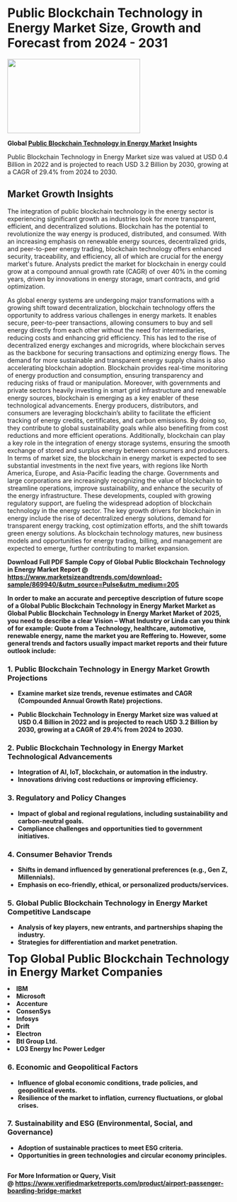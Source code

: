 <H1>Public Blockchain Technology in Energy Market Size, Growth and Forecast from 2024 - 2031</H1><img class="aligncenter size-medium wp-image-584254" src="https://thirdeyenews.in/wp-content/uploads/2024/09/Global-Market-Research-300x168.jpeg" alt="" width="300" height="168" /><p><strong>Global&nbsp;<a href="https://www.marketsizeandtrends.com/download-sample/869940/&amp;utm_source=Pulse&amp;utm_medium=205">Public Blockchain Technology in Energy Market</a> Insights</strong></p><p>Public Blockchain Technology in Energy Market size was valued at USD 0.4 Billion in 2022 and is projected to reach USD 3.2 Billion by 2030, growing at a CAGR of 29.4% from 2024 to 2030.</p><p><h2>Market Growth Insights</h2> <p>The integration of public blockchain technology in the energy sector is experiencing significant growth as industries look for more transparent, efficient, and decentralized solutions. Blockchain has the potential to revolutionize the way energy is produced, distributed, and consumed. With an increasing emphasis on renewable energy sources, decentralized grids, and peer-to-peer energy trading, blockchain technology offers enhanced security, traceability, and efficiency, all of which are crucial for the energy market's future. Analysts predict the market for blockchain in energy could grow at a compound annual growth rate (CAGR) of over 40% in the coming years, driven by innovations in energy storage, smart contracts, and grid optimization.</p> <p><strong></strong></p> <p>As global energy systems are undergoing major transformations with a growing shift toward decentralization, blockchain technology offers the opportunity to address various challenges in energy markets. It enables secure, peer-to-peer transactions, allowing consumers to buy and sell energy directly from each other without the need for intermediaries, reducing costs and enhancing grid efficiency. This has led to the rise of decentralized energy exchanges and microgrids, where blockchain serves as the backbone for securing transactions and optimizing energy flows. The demand for more sustainable and transparent energy supply chains is also accelerating blockchain adoption. Blockchain provides real-time monitoring of energy production and consumption, ensuring transparency and reducing risks of fraud or manipulation. Moreover, with governments and private sectors heavily investing in smart grid infrastructure and renewable energy sources, blockchain is emerging as a key enabler of these technological advancements. Energy producers, distributors, and consumers are leveraging blockchain’s ability to facilitate the efficient tracking of energy credits, certificates, and carbon emissions. By doing so, they contribute to global sustainability goals while also benefiting from cost reductions and more efficient operations. Additionally, blockchain can play a key role in the integration of energy storage systems, ensuring the smooth exchange of stored and surplus energy between consumers and producers. In terms of market size, the blockchain in energy market is expected to see substantial investments in the next five years, with regions like North America, Europe, and Asia-Pacific leading the charge. Governments and large corporations are increasingly recognizing the value of blockchain to streamline operations, improve sustainability, and enhance the security of the energy infrastructure. These developments, coupled with growing regulatory support, are fueling the widespread adoption of blockchain technology in the energy sector. The key growth drivers for blockchain in energy include the rise of decentralized energy solutions, demand for transparent energy tracking, cost optimization efforts, and the shift towards green energy solutions. As blockchain technology matures, new business models and opportunities for energy trading, billing, and management are expected to emerge, further contributing to market expansion.</p> <p><strong></p><p><span class=""><strong>Download Full PDF Sample Copy of Global Public Blockchain Technology in Energy Market Report</strong> @ <a href="https://www.marketsizeandtrends.com/download-sample/869940/&amp;utm_source=Pulse&amp;utm_medium=205" target="_blank">https://www.marketsizeandtrends.com/download-sample/869940/&amp;utm_source=Pulse&amp;utm_medium=205</a></span></p><p>In order to make an accurate and perceptive description of future scope of a Global&nbsp;Public Blockchain Technology in Energy Market Market as Global&nbsp;Public Blockchain Technology in Energy Market Market of 2025, you need to describe a clear Vision &ndash; What Industry or Linda can you think of for example: Quote from a Technology, healthcare, automotive, renewable energy, name the market you are Reffering to. However, some general trends and factors usually impact market reports and their future outlook include:</p><h3>1.&nbsp;<strong>Public Blockchain Technology in Energy Market Growth Projections</strong></h3><ul><li>Examine market size trends, revenue estimates and CAGR (Compounded Annual Growth Rate) projections.</li><li><p>Public Blockchain Technology in Energy Market size was valued at USD 0.4 Billion in 2022 and is projected to reach USD 3.2 Billion by 2030, growing at a CAGR of 29.4% from 2024 to 2030.</p></li></ul><h3>2.&nbsp;<strong>Public Blockchain Technology in Energy Market Technological Advancements</strong></h3><ul><li>Integration of AI, IoT, blockchain, or automation in the industry.</li><li>Innovations driving cost reductions or improving efficiency.</li></ul><h3>3.&nbsp;<strong>Regulatory and Policy Changes</strong></h3><ul><li>Impact of global and regional regulations, including sustainability and carbon-neutral goals.</li><li>Compliance challenges and opportunities tied to government initiatives.</li></ul><h3>4.&nbsp;<strong>Consumer Behavior Trends</strong></h3><ul><li>Shifts in demand influenced by generational preferences (e.g., Gen Z, Millennials).</li><li>Emphasis on eco-friendly, ethical, or personalized products/services.</li></ul><h3>5.&nbsp;<strong>Global Public Blockchain Technology in Energy Market Competitive Landscape</strong></h3><ul><li>Analysis of key players, new entrants, and partnerships shaping the industry.</li><li>Strategies for differentiation and market penetration.</li></ul><p data-pm-slice="1 1 []"><span style="color: inherit; font-family: inherit; font-size: 25px;">Top Global Public Blockchain Technology in Energy Market Companies</span></p><div class="" data-test-id=""><p><li>IBM</li><li> Microsoft</li><li> Accenture</li><li> ConsenSys</li><li> Infosys</li><li> Drift</li><li> Electron</li><li> Btl Group Ltd.</li><li> LO3 Energy Inc Power Ledger</li></p></div><h3>6.&nbsp;<strong>Economic and Geopolitical Factors</strong></h3><ul><li>Influence of global economic conditions, trade policies, and geopolitical events.</li><li>Resilience of the market to inflation, currency fluctuations, or global crises.</li></ul><h3>7.&nbsp;<strong>Sustainability and ESG (Environmental, Social, and Governance)</strong></h3><ul><li>Adoption of sustainable practices to meet ESG criteria.</li><li>Opportunities in green technologies and circular economy principles.</li></ul><h2><strong style="font-size: 14px;">For More Information or Query, Visit @&nbsp;</strong><a style="background-color: #ffffff; font-size: 14px;" href="https://www.marketsizeandtrends.com/report/public-blockchain-technology-in-energy-market/" target="_blank">https://www.verifiedmarketreports.com/product/airport-passenger-boarding-bridge-market</a></h2>
